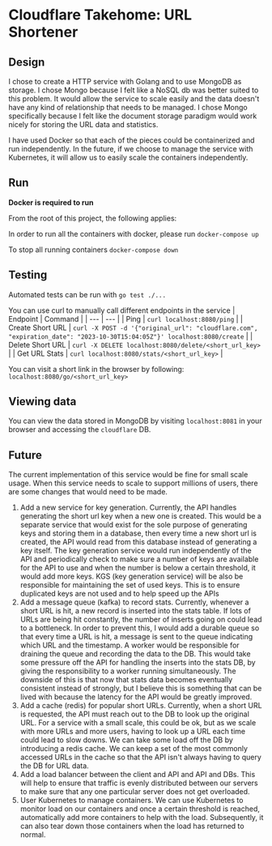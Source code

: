 # Cloudflare Takehome: URL Shortener

## Design
I chose to create a HTTP service with Golang and to use MongoDB as storage. I chose Mongo because I felt like a NoSQL db was better suited to this problem. It would allow the service to scale easily and the data doesn't have any kind of relationship that needs to be managed. I chose Mongo specifically because I felt like the document storage paradigm would work nicely for storing the URL data and statistics.

I have used Docker so that each of the pieces could be containerized and run independently. In the future, if we choose to manage the service with Kubernetes, it will allow us to easily scale the containers independently.

## Run
**Docker is required to run**

From the root of this project, the following applies:

In order to run all the containers with docker, please run
```docker-compose up```

To stop all running containers
```docker-compose down```

## Testing
Automated tests can be run with ```go test ./...```

You can use curl to manually call different endpoints in the service
| Endpoint | Command |
| --- | --- |
| Ping | ```curl localhost:8080/ping``` |
| Create Short URL | ```curl -X POST -d '{"original_url": "cloudflare.com", "expiration_date": "2023-10-30T15:04:05Z"}' localhost:8080/create``` |
| Delete Short URL | ```curl -X DELETE localhost:8080/delete/<short_url_key>``` |
| Get URL Stats | ```curl localhost:8080/stats/<short_url_key>``` |

You can visit a short link in the browser by following: ```localhost:8080/go/<short_url_key>```

## Viewing data
You can view the data stored in MongoDB by visiting ```localhost:8081``` in your browser and accessing the ```cloudflare``` DB.

## Future

The current implementation of this service would be fine for small scale usage. When this service needs to scale to support millions of users, there are some changes that would need to be made.

1. Add a new service for key generation. Currently, the API handles generating the short url key when a new one is created. This would be a separate service that would exist for the sole purpose of generating keys and storing them in a database, then every time a new short url is created, the API would read from this database instead of generating a key itself. The key generation service would run independently of the API and periodically check to make sure a number of keys are available for the API to use and when the number is below a certain threshold, it would add more keys. KGS (key generation service) will be also be responsible for maintaining the set of used keys. This is to ensure duplicated keys are not used and to help speed up the APIs
2. Add a message queue (kafka) to record stats. Currently, whenever a short URL is hit, a new record is inserted into the stats table. If lots of URLs are being hit constantly, the number of inserts going on could lead to a bottleneck. In order to prevent this, I would add a durable queue so that every time a URL is hit, a message is sent to the queue indicating which URL and the timestamp. A worker would be responsible for draining the queue and recording the data to the DB. This would take some pressure off the API for handling the inserts into the stats DB, by giving the responsibility to a worker running simultaneously. The downside of this is that now that stats data becomes eventually consistent instead of strongly, but I believe this is something that can be lived with because the latency for the API would be greatly improved.
3. Add a cache (redis) for popular short URLs. Currently, when a short URL is requested, the API must reach out to the DB to look up the original URL. For a service with a small scale, this could be ok, but as we scale with more URLs and more users, having to look up a URL each time could lead to slow downs. We can take some load off the DB by introducing a redis cache. We can keep a set of the most commonly accessed URLs in the cache so that the API isn't always having to query the DB for URL data.
4. Add a load balancer between the client and API and API and DBs. This will help to ensure that traffic is evenly distributed between our servers to make sure that any one particular server does not get overloaded.
5. User Kubernetes to manage containers. We can use Kubernetes to monitor load on our containers and once a certain threshold is reached, automatically add more containers to help with the load. Subsequently, it can also tear down those containers when the load has returned to normal.